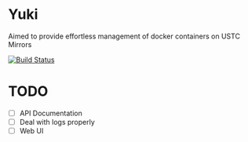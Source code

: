 Yuki
=======

Aimed to provide effortless management of docker containers on USTC Mirrors

[![Build Status](https://travis-ci.org/ustclug/ustcmirror.svg?branch=master)](https://travis-ci.org/ustclug/ustcmirror)

# TODO

* [ ] API Documentation
* [ ] Deal with logs properly
* [ ] Web UI
